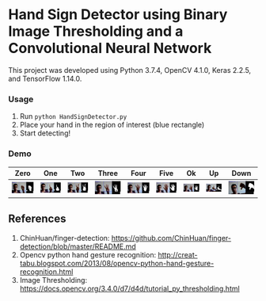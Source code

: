 # Hand Sign Detector using Binary Image Thresholding and a Convolutional Neural Network

This project was developed using Python 3.7.4, OpenCV 4.1.0, Keras 2.2.5, and TensorFlow 1.14.0.

### Usage
1. Run
``
python HandSignDetector.py
``
2. Place your hand in the region of interest (blue rectangle)
3. Start detecting!

### Demo
| Zero | One | Two | Three | Four | Five | Ok | Up | Down |
| --- | --- | --- | --- | --- | --- | --- | --- | --- |
| ![zero](./test_pictures/zero.png) | ![one](./test_pictures/one.png) | ![two](./test_pictures/two.png) | ![three](./test_pictures/three.png) | ![four](./test_pictures/four.png) | ![five](./test_pictures/five.png) | ![ok](./test_pictures/ok.png) | ![up](./test_pictures/up.png) | ![down](./test_pictures/down.png) |

## References
1. ChinHuan/finger-detection: https://github.com/ChinHuan/finger-detection/blob/master/README.md
2. Opencv python hand gesture recognition: http://creat-tabu.blogspot.com/2013/08/opencv-python-hand-gesture-recognition.html
3. Image Thresholding: https://docs.opencv.org/3.4.0/d7/d4d/tutorial_py_thresholding.html
